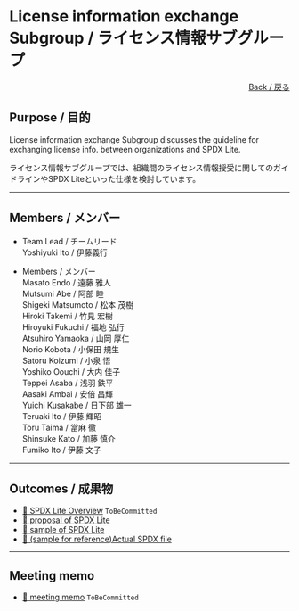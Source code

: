 # License information exchange Subgroup / ライセンス情報サブグループ

<div style="text-align: right; position: -webkit-sticky; position: sticky; top: 10px;">
  <a href="/Onboarding-JWG/">Back / 戻る</a>
</div>

## Purpose / 目的

License information exchange Subgroup discusses the guideline for exchanging license info. between organizations and SPDX Lite.

ライセンス情報サブグループでは、組織間のライセンス情報授受に関してのガイドラインやSPDX Liteといった仕様を検討しています。  

---

## Members / メンバー

- Team Lead / チームリード  
Yoshiyuki Ito / 伊藤義行  

- Members / メンバー  
Masato Endo / 遠藤 雅人  
Mutsumi Abe / 阿部 睦  
Shigeki Matsumoto / 松本 茂樹  
Hiroki Takemi / 竹見 宏樹  
Hiroyuki Fukuchi / 福地 弘行  
Atsuhiro Yamaoka / 山岡 厚仁  
Norio Kobota / 小保田 規生  
Satoru Koizumi / 小泉 悟  
Yoshiko Oouchi / 大内 佳子  
Teppei Asaba / 浅羽 鉄平  
Aasaki Ambai / 安倍 昌輝  
Yuichi Kusakabe / 日下部 雄一  
Teruaki Ito / 伊藤 輝昭  
Toru Taima / 當麻 徹  
Shinsuke Kato / 加藤 慎介  
Fumiko Ito / 伊藤 文子  

---

## Outcomes / 成果物

- [&#x1f4c2; SPDX Lite Overview]()    ```ToBeCommitted```  
- [&#x1f4c2; proposal of SPDX Lite](https://github.com/OpenChain-Project/Japan-WG-General/tree/master/License-Info-Exchange/Proposal)  
- [&#x1f4c2; sample of SPDX Lite](https://github.com/OpenChain-Project/Japan-WG-General/tree/master/License-Info-Exchange/SPDX-Lite-sample)  
- [&#x1f4c2; (sample for reference)Actual SPDX file](https://github.com/OpenChain-Project/Japan-WG-General/tree/master/License-Info-Exchange/SPDX-file)  

---

## Meeting memo

- [&#x1f4c2; meeting memo]() ```ToBeCommitted```  

